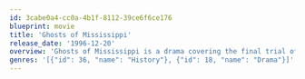 ```yaml
---
id: 3cabe0a4-cc0a-4b1f-8112-39ce6f6ce176
blueprint: movie
title: 'Ghosts of Mississippi'
release_date: '1996-12-20'
overview: 'Ghosts of Mississippi is a drama covering the final trial of the assassin, Bryon De La Beckwith, of the 60s civil rights leader Medgar Evers. It begins with the murder and the events surrounding the two initial trials which both ended in a hung jury. The movie then covers District Attorney, Bobby DeLaughters transformation and alliance with Myrlie Evers, wife of Medgar Evers, of the, as he becomes more involved with bringing Beckwith to trial for the third time 30 years later. Some of the characters are played by the actual participants in this story.'
genres: '[{"id": 36, "name": "History"}, {"id": 18, "name": "Drama"}]'
---
```

